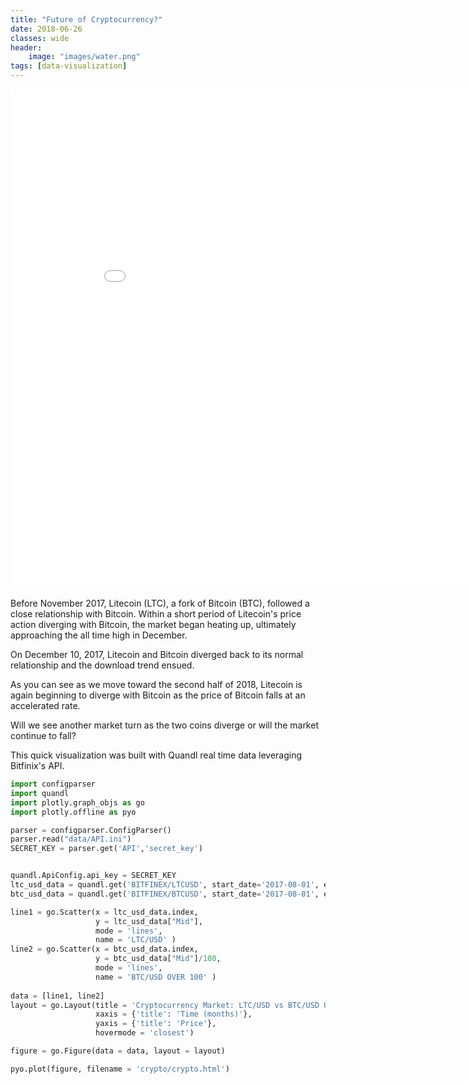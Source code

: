 ```yaml
---
title: "Future of Cryptocurrency?"
date: 2018-06-26
classes: wide
header:
    image: "images/water.png"
tags: [data-visualization]
---
```



<iframe width="900" height="800" frameborder="0" scrolling="no" src="//plot.ly/~ericgu/3.embed"></iframe>


Before November 2017, Litecoin (LTC), a fork of Bitcoin (BTC), followed a close relationship with Bitcoin. Within a short period of Litecoin's price action diverging with Bitcoin, the market began heating up, ultimately approaching the all time high in December. 

On December 10, 2017, Litecoin and Bitcoin diverged back to its normal relationship and the download trend ensued.

As you can see as we move toward the second half of 2018, Litecoin is again beginning to diverge with Bitcoin as the price of Bitcoin falls at an accelerated rate.  

Will we see another market turn as the two coins diverge or will the market continue to fall?

This quick visualization was built with Quandl real time data leveraging Bitfinix's API. 


```python
import configparser
import quandl
import plotly.graph_objs as go 
import plotly.offline as pyo 

parser = configparser.ConfigParser()
parser.read("data/API.ini")
SECRET_KEY = parser.get('API','secret_key')


quandl.ApiConfig.api_key = SECRET_KEY
ltc_usd_data = quandl.get('BITFINEX/LTCUSD', start_date='2017-08-01', end_date='2018-07-30')
btc_usd_data = quandl.get('BITFINEX/BTCUSD', start_date='2017-08-01', end_date='2018-07-30')

line1 = go.Scatter(x = ltc_usd_data.index,
                   y = ltc_usd_data["Mid"],
                   mode = 'lines',
                   name = 'LTC/USD' )
line2 = go.Scatter(x = btc_usd_data.index,
                   y = btc_usd_data["Mid"]/100,
                   mode = 'lines',
                   name = 'BTC/USD OVER 100' )                                         
              
data = [line1, line2]
layout = go.Layout(title = 'Cryptocurrency Market: LTC/USD vs BTC/USD OVER 100', 
                   xaxis = {'title': 'Time (months)'},
                   yaxis = {'title': 'Price'},
                   hovermode = 'closest')

figure = go.Figure(data = data, layout = layout)

pyo.plot(figure, filename = 'crypto/crypto.html')         

```
